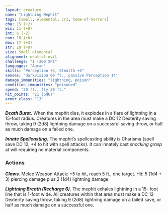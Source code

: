 ```yaml
---
layout: creature
name: "Lightning Mephit"
tags: [small, elemental, cr1, tome-of-horrors]
cha: 15 (+2)
wis: 11 (+0)
int: 6 (-2)
con: 10 (+0)
dex: 17 (+3)
str: 10 (+0)
size: Small elemental
alignment: neutral evil
challenge: "1 (200 XP)"
languages: "Auran"
skills: "Perception +4, Stealth +5"
senses: "darkvision 60 ft., passive Perception 14"
damage_immunities: "lightning, poison"
condition_immunities: "poisoned"
speed: "30 ft., fly 30 ft."
hit_points: "21 (6d6)"
armor_class: "13"
---
```


***Death Burst.*** When the mephit dies, it explodes in a flare of lightning
in a 15-foot radius. Creatures in the area must make a DC 12 Dexterity
saving throw, taking 9 (2d8) lightning damage on a successful saving
throw, or half as much damage on a failed one.

***Innate Spellcasting.*** The mephit’s spellcasting ability is Charisma
(spell save DC 12, +4 to hit with spell attacks). It can innately cast
<i>shocking grasp</i> at will requiring no material components.

### Actions

***Claws.*** Melee Weapon Attack: +5 to hit, reach 5 ft., one target. Hit: 5
(1d4 + 3) piercing damage plus 2 (1d4) lightning damage.

***Lightning Breath (Recharge 6).*** The mephit exhales lightning in a 15-
foot line that is 1-foot wide. All creatures within that area must make a
DC 12 Dexterity saving throw, taking 9 (2d8) lightning damage on a failed
save, or half as much damage on a successful one.
